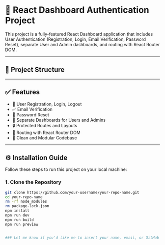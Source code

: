 # 🚀 React Dashboard Authentication Project

This project is a fully-featured React Dashboard application that includes User Authentication (Registration, Login, Email Verification, Password Reset), separate User and Admin dashboards, and routing with React Router DOM.

---

## 📁 Project Structure


---

## ✅ Features

- 🔐 User Registration, Login, Logout
- ✅ Email Verification
- 🔄 Password Reset
- 👤 Separate Dashboards for Users and Admins
- 🔒 Protected Routes and Layouts
- 🧭 Routing with React Router DOM
- 🧪 Clean and Modular Codebase

---

## ⚙️ Installation Guide

Follow these steps to run this project on your local machine:

### 1. Clone the Repository

```bash
git clone https://github.com/your-username/your-repo-name.git
cd your-repo-name
rm -rf node_modules
rm package-lock.json
npm install
npm run dev
npm run build
npm run preview


### Let me know if you'd like me to insert your name, email, or GitHub URL automatically.
